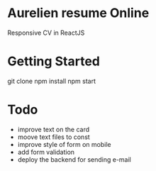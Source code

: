 # Aurelien resume Online
  Responsive CV in ReactJS

# Getting Started
  git clone
  npm install
  npm start

# Todo
  - improve text on the card
  - moove text files to const
  - improve style of form on mobile
  - add form validation
  - deploy the backend for sending e-mail
